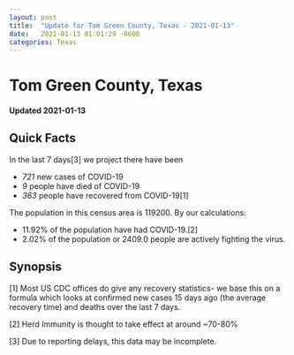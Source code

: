 ```yaml
---
layout: post
title:  "Update for Tom Green County, Texas - 2021-01-13"
date:   2021-01-13 01:01:29 -0600
categories: Texas
---
```


# Tom Green County, Texas
#### Updated 2021-01-13

## Quick Facts

In the last 7 days[3] we project there have been
- *721* new cases of COVID-19
- *9* people have died of COVID-19
- *363* people have recovered from COVID-19[1]

The population in this census area is 119200. By our calculations:
- 11.92% of the population have had COVID-19.[2]
- 2.02% of the population or 2409.0 people are actively fighting the virus.

## Synopsis




[1] Most US CDC offices do give any recovery statistics- we base this on a formula which looks at confirmed new cases
15 days ago (the average recovery time) and deaths over the last 7 days.

[2] Herd Immunity is thought to take effect at around ~70-80%

[3] Due to reporting delays, this data may be incomplete.
 
    